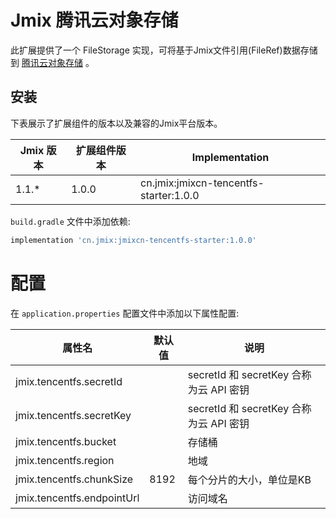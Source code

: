 # Jmix 腾讯云对象存储

此扩展提供了一个 FileStorage 实现，可将基于Jmix文件引用(FileRef)数据存储到 [腾讯云对象存储](https://cloud.tencent.com/document/product/436) 。

## 安装

下表展示了扩展组件的版本以及兼容的Jmix平台版本。

| Jmix 版本     | 扩展组件版本     | Implementation                             |
|--------------|----------------|--------------------------------------------|
| 1.1.*        | 1.0.0          | cn.jmix:jmixcn-tencentfs-starter:1.0.0                |

`build.gradle` 文件中添加依赖:

```gradle
implementation 'cn.jmix:jmixcn-tencentfs-starter:1.0.0'
```

# 配置
在 `application.properties` 配置文件中添加以下属性配置:

| 属性名                      | 默认值   | 说明                                                                                                          |
|----------------------------|---------|----------------------------------------|
| jmix.tencentfs.secretId    |         | secretId 和 secretKey 合称为云 API 密钥  |        |         
| jmix.tencentfs.secretKey   |         | secretId 和 secretKey 合称为云 API 密钥  |
| jmix.tencentfs.bucket      |         | 存储桶                                  |
| jmix.tencentfs.region      |         | 地域                                    |
| jmix.tencentfs.chunkSize   |   8192  | 每个分片的大小，单位是KB                   |
| jmix.tencentfs.endpointUrl |         | 访问域名                                 |

